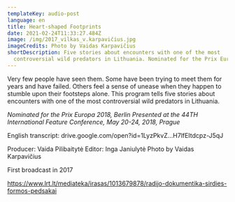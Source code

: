 ```yaml
---
templateKey: audio-post
language: en
title: Heart-shaped Footprints
date: 2021-02-24T11:33:27.484Z
image: /img/2017_vilkas_v.karpavičius.jpg
imageCredits: Photo by Vaidas Karpavičius
shortDescription: Five stories about encounters with one of the most
  controversial wild predators in Lithuania. Nominated for the Prix Europa 2018.
---
```

Very few people have seen them. Some have been trying to meet them for years and have failed. Others feel a sense of unease when they happen to stumble upon their footsteps alone. This program tells five stories about encounters with one of the most controversial wild predators in Lithuania.

*Nominated for the Prix Europa 2018, Berlin* *Presented at the 44TH International Feature Conference, May 20-24, 2018, Prague*

English transcript: drive.google.com/open?id=1LyzPkvZ…H7lfEItdcpz-J5qJ

Producer: Vaida Pilibaitytė Editor: Inga Janiulytė
Photo by Vaidas Karpavičius

First broadcast in 2017

https://www.lrt.lt/mediateka/irasas/1013679878/radijo-dokumentika-sirdies-formos-pedsakai

